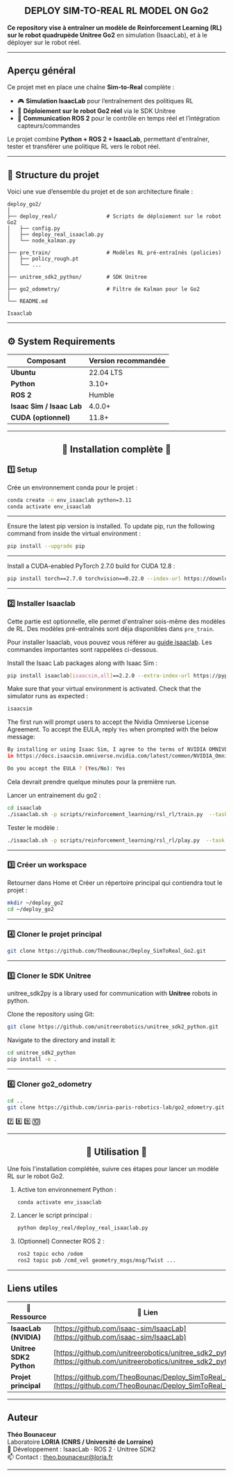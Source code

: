 # <h2 align="center">DEPLOY SIM-TO-REAL RL MODEL ON Go2</h2>


**Ce repository vise à entraîner un modèle de Reinforcement Learning (RL) sur le robot quadrupède Unitree Go2** en simulation (IsaacLab), et à le déployer sur le robot réel.

---
## Aperçu général

Ce projet met en place une chaîne **Sim-to-Real** complète :
- 🎮 **Simulation IsaacLab** pour l’entraînement des politiques RL  
- 🤖 **Déploiement sur le robot Go2 réel** via le SDK Unitree  
- 🔄 **Communication ROS 2** pour le contrôle en temps réel et l’intégration capteurs/commandes  

Le projet combine **Python + ROS 2 + IsaacLab**, permettant d'entraîner, tester et transférer une politique RL vers le robot réel.

---
## 📁 Structure du projet
Voici une vue d’ensemble du projet et de son architecture finale :
```
deploy_go2/
│
├── deploy_real/                # Scripts de déploiement sur le robot Go2 
│   ├── config.py
│   ├── deploy_real_isaaclab.py
│   └── node_kalman.py
│
├── pre_train/                  # Modèles RL pré-entraînés (policies)
│   ├── policy_rough.pt
│   └── ...
│
├── unitree_sdk2_python/        # SDK Unitree
│
├── go2_odometry/               # Filtre de Kalman pour le Go2
│
└── README.md                 

Isaaclab
```

---
## ⚙️ System Requirements

|  Composant |  Version recommandée |
|--------------|------------------------|
| **Ubuntu** | 22.04 LTS |
| **Python** | 3.10+ |
| **ROS 2** | Humble |
| **Isaac Sim / Isaac Lab** | 4.0.0+ |
| **CUDA (optionnel)** | 11.8+ |


---
<h2 align="center">🔧 Installation complète 🔧</h2> 

###  1️⃣ Setup
Crée un environnement conda pour le projet :
```bash
conda create -n env_isaaclab python=3.11
conda activate env_isaaclab
```

---
Ensure the latest pip version is installed. To update pip, run the following command from inside the virtual environment :
```bash
pip install --upgrade pip
```

---
Install a CUDA-enabled PyTorch 2.7.0 build for CUDA 12.8 :
```bash
pip install torch==2.7.0 torchvision==0.22.0 --index-url https://download.pytorch.org/whl/cu128
```

---
###  2️⃣ Installer Isaaclab
Cette partie est optionnelle, elle permet d'entraîner sois-même des modèles de RL. Des modèles pré-entraînés sont déja disponibles dans `pre_train`. 

Pour installer Isaaclab, vous pouvez vous référer au [guide isaaclab](https://isaac-sim.github.io/IsaacLab/main/source/setup/installation/pip_installation.html).
Les commandes importantes sont rappelées ci-dessous.

Install the Isaac Lab packages along with Isaac Sim :
```bash
pip install isaaclab[isaacsim,all]==2.2.0 --extra-index-url https://pypi.nvidia.com
```
Make sure that your virtual environment is activated. Check that the simulator runs as expected :
```bash
isaacsim
```

The first run will prompt users to accept the Nvidia Omniverse License Agreement. To accept the EULA, reply `Yes` when prompted with the below message:
```bash
By installing or using Isaac Sim, I agree to the terms of NVIDIA OMNIVERSE LICENSE AGREEMENT (EULA)
in https://docs.isaacsim.omniverse.nvidia.com/latest/common/NVIDIA_Omniverse_License_Agreement.html

Do you accept the EULA ? (Yes/No): Yes
```
Cela devrait prendre quelque minutes pour la première run.

Lancer un entrainement du go2 :
```bash
cd isaaclab
./isaaclab.sh -p scripts/reinforcement_learning/rsl_rl/train.py  --task Isaac-Velocity-Rough-Unitree-Go2-v0  --num_envs 4080  --max_iterations 9999 --headless
```

Tester le modèle :
```bash
./isaaclab.sh -p scripts/reinforcement_learning/rsl_rl/play.py  --task Isaac-Velocity-Rough-Unitree-Go2-v0  --num_envs 4
```

---
###  3️⃣ Créer un workspace
Retourner dans Home et Créer un répertoire principal qui contiendra tout le projet :
```bash
mkdir ~/deploy_go2
cd ~/deploy_go2
```


---
###  4️⃣ Cloner le projet principal
```bash
git clone https://github.com/TheoBounac/Deploy_SimToReal_Go2.git
```


---
###  5️⃣ Cloner le SDK Unitree 
unitree_sdk2py is a library used for communication with **Unitree** robots in python. 

Clone the repository using Git:
```bash
git clone https://github.com/unitreerobotics/unitree_sdk2_python.git
```
Navigate to the directory and install it:
```bash
cd unitree_sdk2_python
pip install -e .
```

---
###  6️⃣ Cloner go2_odometry
```bash
cd ..
git clone https://github.com/inria-paris-robotics-lab/go2_odometry.git
```
 7️⃣ 8️⃣ 9️⃣ 🔟




---

<h2 align="center">🚀 Utilisation 🚀</h2> 
Une fois l'installation complétée, suivre ces étapes pour lancer un modèle RL sur le robot Go2. 

1. Active ton environnement Python :
   ```bash
   conda activate env_isaaclab
   ```
2. Lancer le script principal :
   ```bash
   python deploy_real/deploy_real_isaaclab.py
   ```
3. (Optionnel) Connecter ROS 2 :
   ```bash
   ros2 topic echo /odom
   ros2 topic pub /cmd_vel geometry_msgs/msg/Twist ...
   ```

---

##  Liens utiles

| 🔗 Ressource | 📍 Lien |
|--------------|---------|
|  **IsaacLab (NVIDIA)** | [https://github.com/isaac-sim/IsaacLab](https://github.com/isaac-sim/IsaacLab) |
|  **Unitree SDK2 Python** | [https://github.com/unitreerobotics/unitree_sdk2_python](https://github.com/unitreerobotics/unitree_sdk2_python) |
|  **Projet principal** | [https://github.com/TheoBounac/Deploy_SimToReal_Go2](https://github.com/TheoBounac/Deploy_SimToReal_Go2) |


---


##  Auteur

**Théo Bounaceur**  
Laboratoire **LORIA (CNRS / Université de Lorraine)**  
🧬 Développement : IsaacLab · ROS 2 · Unitree SDK2  
📫 Contact : theo.bounaceur@loria.fr

---

